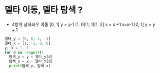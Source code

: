 # 델타 이동, 델타 탐색 ? 
+ 4방위 상하좌우 이동
      [0, 1] y = y-1
[1, 0][1, 1][1, 2] x = x +1 
x=x-1 [2, 1] y = y + 1

```python
델타_y = [0, 0, 1, -1]
델타_x = [1, -1, 0, 0]
y, x = 1, 1
for d in range(4):
  탐색_y = y + 델타_y[d]
  탐색_x = x + 델타_x[d]
  print(탐색_y, 탐색_x)
  ```
  

